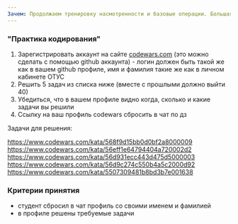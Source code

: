 ```yaml
---
Зачем: Продолжаем тренировку насмотренности и базовые операции. Большая часть задач не требует знаний алгоритмов, достаточно просто сформулировать последовательность шагов/действий. Вы тренируетесь писать функции, продолжаете знакомство с проверкой кода тестами. Продолжая аналогию с изучением иностранных языков - вы пишете прописи, тренируете руковой водить прямые линии и скругления. Нам здесь важен факт того, что вы прорешали нужное число задач (если бы могли дать вам задание решить одну задачу 20 способами - это задание было бы здесь, но увы). И т.к. это прописи - мы этот код не проверяем (нам важен факт написания кода, и это мы видим в вашем профиле), но при желании, вы можете прислать задачи на разбор.
---
```


### "Практика кодирования"

1. Зарегистрировать аккаунт на сайте [codewars.com](https://www.codewars.com/) (это можно сделать с помощью github аккаунта) - логин должен быть такой же как в вашем github профиле, имя и фамилия такие же как в личном кабинете ОТУС
2. Решить 5 задач из списка ниже (вместе с прошлыми должно выйти 40)
3. Убедиться, что в вашем профиле видно когда, сколько и какие задачи вы решили
4. Ссылку на ваш профиль codewars сбросить в чат по дз

Задачи для решения:

https://www.codewars.com/kata/568f9d15bb0d0bf2a8000009
https://www.codewars.com/kata/56eff1e64794404a720002d2
https://www.codewars.com/kata/56d931ecc443d475d5000003
https://www.codewars.com/kata/56d9c274c550b4a5c2000d92
https://www.codewars.com/kata/5507309481b8bd3b7e001638

### Критерии принятия

- студент сбросил в чат профиль со своими именем и фамилией
- в профиле решены требуемые задачи
